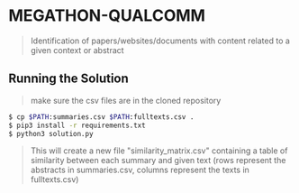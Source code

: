 # MEGATHON-QUALCOMM
> Identification of papers/websites/documents with content related to a given context or abstract

## Running the Solution
> make sure the csv files are in the cloned repository
```bash
$ cp $PATH:summaries.csv $PATH:fulltexts.csv .
$ pip3 install -r requirements.txt
$ python3 solution.py
```
> This will create a new file "similarity_matrix.csv" containing a table of similarity between each summary and given text (rows represent the abstracts in summaries.csv, columns represent the texts in fulltexts.csv)
